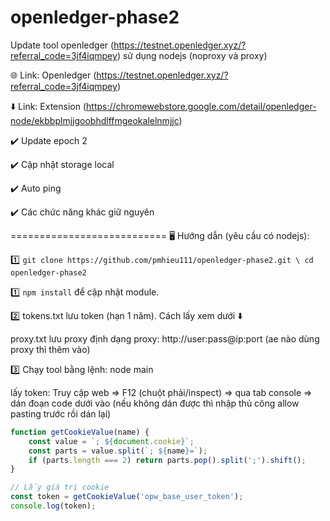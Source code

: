 # openledger-phase2
Update tool openledger (https://testnet.openledger.xyz/?referral_code=3jf4iqmpey) sử dụng nodejs (noproxy và proxy)

🌐 Link:  Openledger (https://testnet.openledger.xyz/?referral_code=3jf4iqmpey)

⬇️ Link:  Extension (https://chromewebstore.google.com/detail/openledger-node/ekbbplmjjgoobhdlffmgeokalelnmjjc)

✔️ Update epoch 2

✔️ Cập nhật storage local

✔️ Auto ping

✔️ Các chức năng khác giữ nguyên

===========================
🖥 Hướng dẫn (yêu cầu có nodejs):

1️⃣ ```git clone https://github.com/pmhieu111/openledger-phase2.git \
    cd openledger-phase2```

1️⃣ ```npm install``` để cập nhật module.

2️⃣  tokens.txt lưu token (hạn 1 năm). Cách lấy xem dưới ⬇️

proxy.txt lưu proxy định dạng proxy: http://user:pass@ip:port  (ae nào dùng proxy thì thêm vào)

3️⃣ Chạy tool bằng lệnh: node main

lấy token:
Truy cập web => F12 (chuột phải/inspect) => qua tab console => dán đoạn code dưới vào (nếu không dán được thì nhập thủ công allow pasting trước rồi dán lại)
```js
function getCookieValue(name) {
    const value = `; ${document.cookie}`;
    const parts = value.split(`; ${name}=`);
    if (parts.length === 2) return parts.pop().split(';').shift();
}

// Lấy giá trị cookie
const token = getCookieValue('opw_base_user_token');
console.log(token);
```
